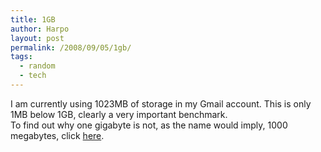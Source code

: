 ```yaml
---
title: 1GB
author: Harpo
layout: post
permalink: /2008/09/05/1gb/
tags:
  - random
  - tech
---
```

I am currently using 1023MB of storage in my Gmail account. This is only 1MB below 1GB, clearly a very important benchmark.  
To find out why one gigabyte is not, as the name would imply, 1000 megabytes, click <a href="http://en.wikipedia.org/wiki/Gigabyte" target="_blank">here</a>.